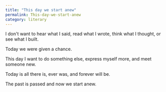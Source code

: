 ```yaml
---
title: "This day we start anew"
permalink: This-day-we-start-anew
category: literary
---
```


I don't want to hear what I said, read what I wrote, think what I thought, or see what I built.

Today we were given a chance.

This day I want to do something else, express myself more, and meet someone new.

Today is all there is, ever was, and forever will be.

The past is passed and now we start anew.
